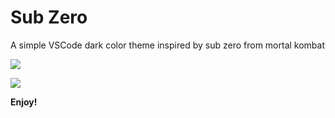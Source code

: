 # Sub Zero

A simple VSCode dark color theme inspired by sub zero from mortal kombat


![](https://github.com/gouravthakur39/sub-zero/blob/master/theme-showcase-1.png)

![](https://github.com/gouravthakur39/sub-zero/blob/master/theme-showcase-2.png)

**Enjoy!**
